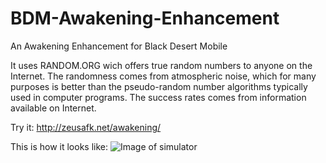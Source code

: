 # BDM-Awakening-Enhancement
An Awakening Enhancement for Black Desert Mobile

It uses RANDOM.ORG wich offers true random numbers to anyone on the Internet. The randomness comes from atmospheric noise, which for many purposes is better than the pseudo-random number algorithms typically used in computer programs.
The success rates comes from information available on Internet.

Try it:
http://zeusafk.net/awakening/

This is how it looks like:
![Image of simulator](https://i.imgur.com/FvNotIu.png)
